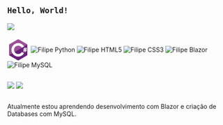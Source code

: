 ## <code>Hello, World!</code>

<picture>
  <source
    srcset="https://github-readme-stats.vercel.app/api?username=filipemacarini&show_icons=true&theme=dark"
    media="(prefers-color-scheme: dark)"
  />
  <source
    srcset="https://github-readme-stats.vercel.app/api?username=filipemacarini&show_icons=true"
    media="(prefers-color-scheme: light), (prefers-color-scheme: no-preference)"
  />
  <img src="https://github-readme-stats.vercel.app/api?username=filipemacarini&show_icons=true" />
</picture>

<div style="display: inline_block"><br>
  <img align="center" alt="Filipe CSharp" height="50" src="https://raw.githubusercontent.com/devicons/devicon/master/icons/csharp/csharp-original.svg">
  <img align="center" alt="Filipe Python" height="50" src="https://cdn.jsdelivr.net/gh/devicons/devicon/icons/python/python-original.svg">
  <img align="center" alt="Filipe HTML5" height="50" src="https://cdn.jsdelivr.net/gh/devicons/devicon/icons/html5/html5-plain-wordmark.svg">
  <img align="center" alt="Filipe CSS3" height="50" src="https://cdn.jsdelivr.net/gh/devicons/devicon/icons/css3/css3-plain-wordmark.svg">
  <img align="center" alt="Filipe Blazor" height="50" src="https://cdn.worldvectorlogo.com/logos/blazor.svg">
  <img align="center" alt="Filipe MySQL" height="50" src="https://cdn.jsdelivr.net/gh/devicons/devicon/icons/mysql/mysql-plain.svg">
</div>
  
  ##
 
<div>
  <a href="https://instagram.com/filipeemanuelmacariniroco" target="_blank"><img src="https://img.shields.io/badge/-Instagram-%23E4405F?style=for-the-badge&logo=instagram&logoColor=white" target="_blank"></a>
  <a href = "mailto:filipemacarini@proton.me"><img src="https://img.shields.io/badge/-Email-%23333?style=for-the-badge&logo=protonmail&logoColor=white" target="_blank"></a>
</div>

##

<div>
  <p>Atualmente estou aprendendo desenvolvimento com Blazor e criação de Databases com MySQL.</p>
</div>
